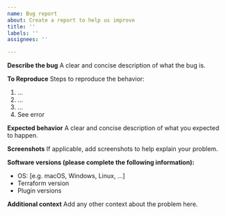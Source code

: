 ```yaml
---
name: Bug report
about: Create a report to help us improve
title: ''
labels: ''
assignees: ''

---
```


**Describe the bug**
A clear and concise description of what the bug is.

**To Reproduce**
Steps to reproduce the behavior:
1. ...
2. ...
3. ...
4. See error

**Expected behavior**
A clear and concise description of what you expected to happen.

**Screenshots**
If applicable, add screenshots to help explain your problem.

**Software versions (please complete the following information):**
 - OS: [e.g. macOS, Windows, Linux, ...]
 - Terraform version
 - Plugin versions

**Additional context**
Add any other context about the problem here.
